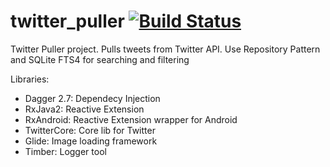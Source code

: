 # twitter_puller [![Build Status](https://travis-ci.org/mizangl/twitter_puller.svg?branch=master)](https://travis-ci.org/mizangl/twitter_puller)

Twitter Puller project. Pulls tweets from Twitter API.
Use Repository Pattern and SQLite FTS4 for searching and filtering

Libraries:
- Dagger 2.7: Dependecy Injection
- RxJava2: Reactive Extension
- RxAndroid: Reactive Extension wrapper for Android
- TwitterCore: Core lib for Twitter
- Glide: Image loading framework
- Timber: Logger tool
